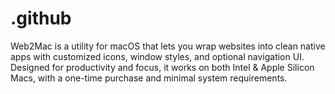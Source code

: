 # .github
Web2Mac is a utility for macOS that lets you wrap websites into clean native apps with customized icons, window styles, and optional navigation UI. Designed for productivity and focus, it works on both Intel &amp; Apple Silicon Macs, with a one-time purchase and minimal system requirements.  
